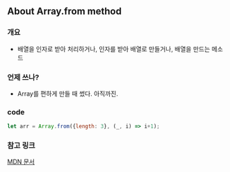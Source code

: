 ## About Array.from method

### 개요

- 배열을 인자로 받아 처리하거나, 인자를 받아 배열로 만들거나, 배열을 만드는 메소드

### 언제 쓰나?

- Array를 편하게 만들 때 썼다. 아직까진.

### code

```javascript
let arr = Array.from({length: 3}, (_, i) => i+1);
```

### 참고 링크
[MDN 문서](https://developer.mozilla.org/en-US/docs/Web/JavaScript/Reference/Global_Objects/Array/from#array_from_a_map)
